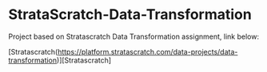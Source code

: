 # StrataScratch-Data-Transformation
Project based on Stratascratch Data Transformation assignment, link below:

[Stratascratch(https://platform.stratascratch.com/data-projects/data-transformation)][Stratascratch]

